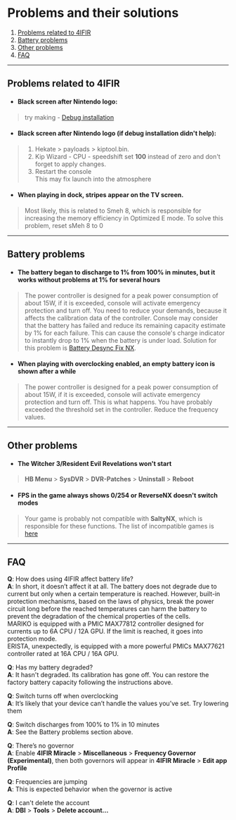 # Problems and their solutions

1. [Problems related to 4IFIR](#Problems-related-to-4IFIR)
2. [Battery problems](#Battery-problems)
3. [Other problems](#Other-problems)
4. [FAQ](#FAQ)
***

## Problems related to 4IFIR

* #### Black screen after Nintendo logo:  
>try making - [Debug installation](INSTAL_4IFIR.md#debug-installation-pc-required)

* #### Black screen after Nintendo logo (if debug installation didn't help):  
>1. Hekate > payloads > kiptool.bin.  
>2. Kip Wizard - CPU - speedshift set **100** instead of zero and don't forget to apply changes.  
>3. Restart the console  
>This may fix launch into the atmosphere

* #### When playing in dock, stripes appear on the TV screen.
>Most likely, this is related to Smeh 8, which is responsible for increasing the memory efficiency in Optimized E mode. To solve this problem, reset sMeh 8 to 0
>
***

## Battery problems 

* #### The battery began to discharge to 1% from 100% in minutes, but it works without problems at 1% for several hours 

>The power controller is designed for a peak power consumption of about 15W, if it is exceeded, console will activate emergency protection and turn off. You need to reduce your demands, because it affects the calibration data of the controller. Console may consider that the battery has failed and reduce its remaining capacity estimate by 1% for each failure. This can cause the console's charge indicator to instantly drop to 1% when the battery is under load. Solution for this problem is [Battery Desync Fix NX](https://github.com/CTCaer/battery_desync_fix_nx). 

* #### When playing with overclocking enabled, an empty battery icon is shown after a while 

>The power controller is designed for a peak power consumption of about 15W, if it is exceeded, console will activate emergency protection and turn off. This is what happens. You have probably exceeded the threshold set in the controller. Reduce the frequency values.

***

## Other problems 

* #### The Witcher 3/Resident Evil Revelations won't start
>**HB Menu** > **SysDVR** > **DVR-Patches** > **Uninstall** > **Reboot**

* #### FPS in the game always shows 0/254 or ReverseNX doesn't switch modes
>Your game is probably not compatible with **SaltyNX**, which is responsible for these functions. The list of incompatible games is [here](https://github.com/masagrator/SaltyNX#list-of-titles-not-compatible-with-pluginspatches)

***

## FAQ 

**Q**: How does using 4IFIR affect battery life?\
**A**: In short, it doesn’t affect it at all. The battery does not degrade due to current but only when a certain temperature is reached. However, built-in protection mechanisms, based on the laws of physics, break the power circuit long before the reached temperatures can harm the battery to prevent the degradation of the chemical properties of the cells.  
MARIKO  is equipped with a PMIC MAX77812 controller designed for currents up to 6A CPU / 12A GPU. If the limit is reached, it goes into protection mode.  
ERISTA, unexpectedly, is equipped with a more powerful PMICs MAX77621 controller rated at 16A CPU / 16A GPU.  
 
**Q**: Has my battery degraded?\
**A**: It hasn't degraded. Its calibration has gone off. You can restore the factory battery capacity following the instructions above. 

**Q**: Switch turns off when overclocking\
**A**: It’s likely that your device can’t handle the values you’ve set. Try lowering them

**Q**: Switch discharges from 100% to 1% in 10 minutes\
**A**: See the Battery problems section above. 

**Q**: There’s no governor\
**A**: Enable **4IFIR Miracle** > **Miscellaneous** > **Frequency Governor (Experimental)**, then both governors will appear in **4IFIR Miracle** > **Edit app Profile**

**Q**: Frequencies are jumping\
**A**: This is expected behavior when the governor is active

**Q**: I can't delete the account\
**A**: **DBI** > **Tools** > **Delete account...**
